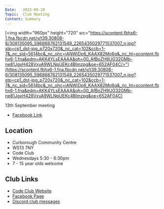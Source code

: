 ```yaml
---
Date:   2022-09-20
Topic:  Club Meeting
Content: Summary
---
```

[<img width="960px" height="720" src="https://scontent.fbhx6-1.fna.fbcdn.net/v/t39.30808-6/308135095_596868762131549_2265435029771537007_n.jpg?stp=cp1_dst-jpg_p720x720&_nc_cat=102&ccb=1-7&_nc_sid=5614bc&_nc_ohc=iANWiDp6_KAAX82Mo6q&_nc_ht=scontent.fbhx6-1.fna&edm=AKK4YLsEAAAA&oh=00_AfBoZH9UG32GMb-ne81JgxH428VxyA9WLNpUEKc4BImzpg&oe=652AF04C/>"](https://scontent.fbhx6-1.fna.fbcdn.net/v/t39.30808-6/308135095_596868762131549_2265435029771537007_n.jpg?stp=cp1_dst-jpg_p720x720&_nc_cat=102&ccb=1-7&_nc_sid=5614bc&_nc_ohc=iANWiDp6_KAAX82Mo6q&_nc_ht=scontent.fbhx6-1.fna&edm=AKK4YLsEAAAA&oh=00_AfBoZH9UG32GMb-ne81JgxH428VxyA9WLNpUEKc4BImzpg&oe=652AF04C)

13th September meeting

* [Facebook Link](https://www.facebook.com/720665616418529/posts/596868705464888)

## Location

* Curborough Community Centre
* WS13 7NY
* Code Club
* Wednesdays 5:30 - 6:30pm
* 7 - 15 year olds welcome

## Club Links

* [Code Club Website](https://lichfield-code-club.github.io/)
* [Facebook Page](https://www.facebook.com/LichfieldCoders)
* [Discord club messages](https://discord.gg/szz6xGK)
